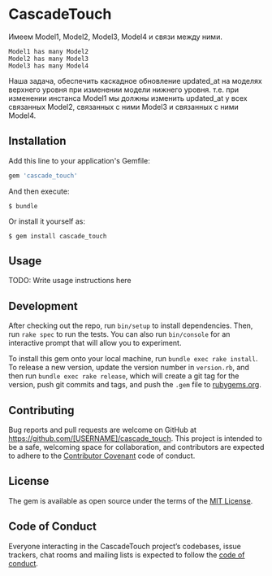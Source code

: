 # CascadeTouch

Имеем Model1, Model2, Model3, Model4 и связи между ними.

```
Model1 has many Model2
Model2 has many Model3
Model3 has many Model4
```

Наша задача, обеспечить каскадное обновление updated_at на моделях верхнего уровня при изменении модели нижнего уровня. т.е. при изменении инстанса Model1 мы должны изменить updated_at у всех связанных Model2, связанных с ними Model3 и связанных с ними Model4.

## Installation

Add this line to your application's Gemfile:

```ruby
gem 'cascade_touch'
```

And then execute:

    $ bundle

Or install it yourself as:

    $ gem install cascade_touch

## Usage

TODO: Write usage instructions here

## Development

After checking out the repo, run `bin/setup` to install dependencies. Then, run `rake spec` to run the tests. You can also run `bin/console` for an interactive prompt that will allow you to experiment.

To install this gem onto your local machine, run `bundle exec rake install`. To release a new version, update the version number in `version.rb`, and then run `bundle exec rake release`, which will create a git tag for the version, push git commits and tags, and push the `.gem` file to [rubygems.org](https://rubygems.org).

## Contributing

Bug reports and pull requests are welcome on GitHub at https://github.com/[USERNAME]/cascade_touch. This project is intended to be a safe, welcoming space for collaboration, and contributors are expected to adhere to the [Contributor Covenant](http://contributor-covenant.org) code of conduct.

## License

The gem is available as open source under the terms of the [MIT License](https://opensource.org/licenses/MIT).

## Code of Conduct

Everyone interacting in the CascadeTouch project’s codebases, issue trackers, chat rooms and mailing lists is expected to follow the [code of conduct](https://github.com/[USERNAME]/cascade_touch/blob/master/CODE_OF_CONDUCT.md).

